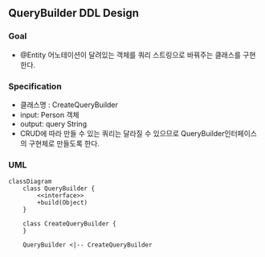 ## QueryBuilder DDL Design
### Goal
- @Entity 어노테이션이 달려있는 객체를 쿼리 스트링으로 바꿔주는 클래스를 구현한다.

### Specification
- 클래스명 : CreateQueryBuilder
- input: Person 객체
- output: query String
- CRUD에 따라 만들 수 있는 쿼리는 달라질 수 있으므로 QueryBuilder인터페이스의 구현체로 만들도록 한다.

### UML
```mermaid
classDiagram
    class QueryBuilder {
        <<interface>>
        +build(Object)
    }
    
    class CreateQueryBuilder {
    }
    
    QueryBuilder <|-- CreateQueryBuilder
```